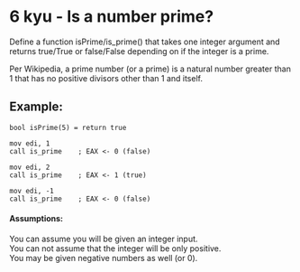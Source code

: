 # 6 kyu - Is a number prime?

Define a function isPrime/is_prime() that takes one integer argument
and returns true/True or false/False depending on if the integer is a prime.

Per Wikipedia, a prime number (or a prime) is a natural number greater than 1
that has no positive divisors other than 1 and itself.

## Example:

`bool isPrime(5) = return true`

```
mov edi, 1
call is_prime    ; EAX <- 0 (false)

mov edi, 2
call is_prime    ; EAX <- 1 (true)

mov edi, -1
call is_prime    ; EAX <- 0 (false)
```

#### Assumptions:

You can assume you will be given an integer input.  
You can not assume that the integer will be only positive.  
You may be given negative numbers as well (or 0).
